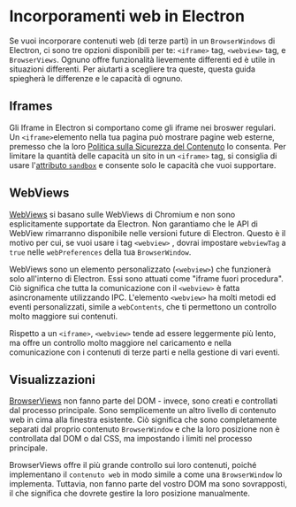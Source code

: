 # Incorporamenti web in Electron

Se vuoi incorporare contenuti web (di terze parti) in un `BrowserWindows` di Electron, ci sono tre opzioni disponibili per te: `<iframe>` tag, `<webview>` tag, e `BrowserViews`. Ognuno offre funzionalità lievemente differenti ed è utile in situazioni differenti. Per aiutarti a scegliere tra queste, questa guida spiegherà le differenze e le capacità di ognuno.

## Iframes

Gli Iframe in Electron si comportano come gli iframe nei broswer regulari. Un `<iframe>`elemento nella tua pagina può mostrare pagine web esterne, premesso che la loro [Politica sulla Sicurezza del Contenuto](https://developer.mozilla.org/en-US/docs/Web/HTTP/CSP) lo consenta. Per limitare la quantità delle capacità un sito in un `<iframe>` tag, si consiglia di usare l'[attributo `sandbox`](https://developer.mozilla.org/en-US/docs/Web/HTML/Element/iframe#attr-sandbox) e consente solo le capacità che vuoi supportare.

## WebViews

[WebViews](../api/webview-tag.md) si basano sulle WebViews di Chromium e non sono esplicitamente supportate da Electron. Non garantiamo che le API di WebView rimarranno disponibile nelle versioni future di Electron. Questo è il motivo per cui, se vuoi usare i tag `<webview>` , dovrai impostare `webviewTag` a `true` nelle `webPreferences` della tua `BrowserWindow`.

WebViews sono un elemento personalizzato (`<webview>`) che funzionerà solo all'interno di Electron. Essi sono attuati come "iframe fuori procedura". Ciò significa che tutta la comunicazione con il `<webview>` è fatta asincronamente utilizzando IPC. L'elemento `<webview>` ha molti metodi ed eventi personalizzati, simile a `webContents`, che ti permettono un controllo molto maggiore sui contenuti.

Rispetto a un `<iframe>`, `<webview>` tende ad essere leggermente più lento, ma offre un controllo molto maggiore nel caricamento e nella comunicazione con i contenuti di terze parti e nella gestione di vari eventi.

## Visualizzazioni

[BrowserViews](../api/browser-view.md) non fanno parte del DOM - invece, sono creati e controllati dal processo principale. Sono semplicemente un altro livello di contenuto web in cima alla finestra esistente. Ciò significa che sono completamente separati dal proprio contenuto `BrowserWindow` e che la loro posizione non è controllata dal DOM o dal CSS, ma impostando i limiti nel processo principale.

BrowserViews offre il più grande controllo sui loro contenuti, poiché implementano il `contenuto web` in modo simile a come una `BrowserWindow` lo implementa. Tuttavia, non fanno parte del vostro DOM ma sono sovrapposti, il che significa che dovrete gestire la loro posizione manualmente.
